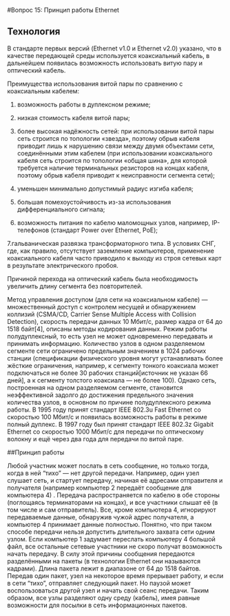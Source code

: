 ﻿#Вопрос 15: Принцип работы Ethernet

## Технология

В стандарте первых версий (Ethernet v1.0 и Ethernet v2.0) указано, что в качестве передающей среды используется коаксиальный кабель, в дальнейшем появилась возможность использовать витую пару и оптический кабель.

Преимущества использования витой пары по сравнению с коаксиальным кабелем:

1. возможность работы в дуплексном режиме;

2. низкая стоимость кабеля витой пары;

3. более высокая надёжность сетей: при использовании витой пары сеть строится по топологии «звезда», поэтому обрыв кабеля приводит лишь к нарушению связи между двумя объектами сети, соединёнными этим кабелем (при использовании коаксиального кабеля сеть строится по топологии «общая шина», для которой требуется наличие терминальных резисторов на концах кабеля, поэтому обрыв кабеля приводит к неисправности сегмента сети);

4. уменьшен минимально допустимый радиус изгиба кабеля;

5. большая помехоустойчивость из-за использования дифференциального сигнала;

6. возможность питания по кабелю маломощных узлов, например, IP-телефонов (стандарт Power over Ethernet, PoE);

7.гальваническая развязка трансформаторного типа. В условиях СНГ, где, как правило, отсутствует заземление компьютеров, применение коаксиального кабеля часто приводило к выходу из строя сетевых карт в результате электрического пробоя.

Причиной перехода на оптический кабель была необходимость увеличить длину сегмента без повторителей.

Метод управления доступом (для сети на коаксиальном кабеле) — множественный доступ с контролем несущей и обнаружением коллизий (CSMA/CD, Carrier Sense Multiple Access with Collision Detection), скорость передачи данных 10 Мбит/с, размер кадра от 64 до 1518 байт[4], описаны методы кодирования данных. Режим работы полудуплексный, то есть узел не может одновременно передавать и принимать информацию. Количество узлов в одном разделяемом сегменте сети ограничено предельным значением в 1024 рабочих станции (спецификации физического уровня могут устанавливать более жёсткие ограничения, например, к сегменту тонкого коаксиала может подключаться не более 30 рабочих станций[источник не указан 66 дней], а к сегменту толстого коаксиала — не более 100). Однако сеть, построенная на одном разделяемом сегменте, становится неэффективной задолго до достижения предельного значения количества узлов, в основном по причине полудуплексного режима работы.
В 1995 году принят стандарт IEEE 802.3u Fast Ethernet со скоростью 100 Мбит/с и появилась возможность работы в режиме полный дуплекс. В 1997 году был принят стандарт IEEE 802.3z Gigabit Ethernet со скоростью 1000 Мбит/с для передачи по оптическому волокну и ещё через два года для передачи по витой паре.

##Принцип работы

Любой участник может послать в сеть сообщение, но только тогда, когда в ней “тихо” — нет другой передачи.
Например, один узел слушает сеть, и стартует передачу, начиная её адресами отправителя и получателя (например компьютер 2 передаёт сообщение для компьютера 4) .
Передача распространяется по кабелю в обе стороны (поглощаясь терминаторами на концах), и все участники слышат её (в том числе и сам отправитель).
Все, кроме компьютера 4, игнорируют передаваемые данные, обнаружив чужой адрес получателя, а компьютер 4 принимает данные полностью.
Понятно, что при таком способе передачи нельзя допустить длительного захвата сети одним узлом. Если компьютер 1 задумает переслать компьютеру 4 большой файл, все остальные сетевые участники не скоро получат возможность начать передачу.
В силу этой причины сообщения передаются разделёнными на пакеты (в технологии Ethernet они называются кадрами). Длина пакета лежит в диапазоне от 64 до 1518 байтов.
Передав один пакет, узел на некоторое время прерывает работу, и если в сети “тихо”, отправляет следующий пакет. Но паузой может воспользоваться другой узел и начать свой сеанс передачи. Таким образом, все узлы разделяют одну среду (кабель), имея равные возможности для посылки в сеть информационных пакетов.
